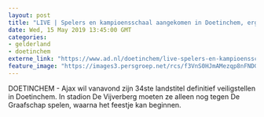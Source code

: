 ```yaml
---
layout: post
title: "LIVE | Spelers en kampioensschaal aangekomen in Doetinchem, erg rustig in binnenstad"
date: Wed, 15 May 2019 13:45:00 GMT
categories: 
- gelderland 
- doetinchem 
externe_link: "https://www.ad.nl/doetinchem/live-spelers-en-kampioensschaal-aangekomen-in-doetinchem-erg-rustig-in-binnenstad~a3d3b0fb/"
feature_image: "https://images3.persgroep.net/rcs/f3VnS0HJmAMezqp8nFNDG9gSgHw/diocontent/148449593/_fitwidth/400/?appId=21791a8992982cd8da851550a453bd7f&quality=0.7"
---
```


DOETINCHEM - Ajax wil vanavond zijn 34ste landstitel definitief veiligstellen in Doetinchem. In stadion De Vijverberg moeten ze alleen nog tegen De Graafschap spelen, waarna het feestje kan beginnen.
